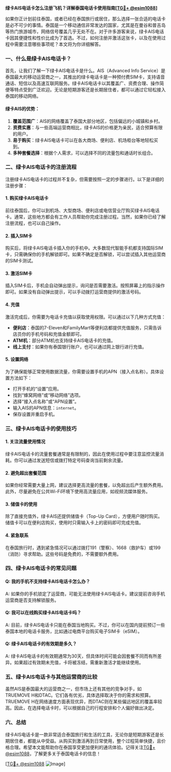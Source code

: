 **绿卡AIS电话卡怎么注册飞机？详解泰国电话卡使用指南[[TG💪+ @esim1088](https://t.me/s/esim1088)]**

如果你正计划前往泰国，或者已经在泰国旅行或居住，那么选择一张合适的电话卡是必不可少的事情。泰国是一个移动通信非常发达的国家，尤其是在曼谷和普吉岛等热门旅游城市，网络信号覆盖几乎无处不在。对于许多游客来说，绿卡AIS电话卡因其便捷性和性价比成为了首选。不过，如何注册并激活这张卡，以及在使用过程中需要注意哪些事项呢？本文将为你详细解答。

### 一、什么是绿卡AIS电话卡？

首先，让我们了解一下绿卡AIS电话卡是什么。AIS（Advanced Info Service）是泰国最大的移动运营商之一，其推出的绿卡电话卡是一种预付费SIM卡，支持语音通话、短信以及高速互联网服务。绿卡AIS电话卡以其覆盖广、资费合理、操作简便等特点受到广泛欢迎。无论是短期游客还是长期居住者，都可以通过它轻松接入泰国的移动网络。

#### 绿卡AIS的优势：
1. **覆盖范围广**：AIS的网络覆盖了泰国大部分地区，包括偏远的小城镇和乡村。
2. **资费实惠**：与一些高端运营商相比，绿卡AIS的价格更为亲民，适合预算有限的用户。
3. **易于购买**：绿卡AIS电话卡可以在各大商场、便利店、机场柜台等地轻松买到。
4. **多种套餐选择**：根据个人需求，可以选择不同的流量包和通话时长组合。

### 二、绿卡AIS电话卡的注册流程

注册绿卡AIS电话卡的过程并不复杂，但需要按照一定的步骤进行。以下是详细的注册步骤：

#### 1. 购买绿卡AIS电话卡
前往泰国后，你可以到机场、大型商场、便利店或电信营业厅购买绿卡AIS电话卡。通常，这些地方都会有工作人员帮助你完成注册过程。当然，如果你已经了解注册流程，也可以自己操作。

#### 2. 插入SIM卡
购买后，将绿卡AIS电话卡插入你的手机中。大多数现代智能手机都支持国际SIM卡，只需确保你的手机解锁即可。如果不确定是否解锁，可以尝试插入其他运营商的SIM卡测试。

#### 3. 激活SIM卡
插入SIM卡后，手机会自动弹出提示，询问是否需要激活。按照屏幕上的指示操作即可。如果没有自动弹出提示，可以手动拨打运营商提供的激活号码。

#### 4. 充值
激活完成后，你需要为电话卡充值以获取使用权限。可以通过以下几种方式充值：
- **便利店**：泰国的7-Eleven和FamilyMart等便利店都提供充值服务，只需告诉店员你的手机号码和充值金额即可。
- **ATM机**：部分ATM机也支持绿卡AIS电话卡的充值。
- **线上支付**：如果你有泰国银行账户，也可以通过网上银行进行充值。

#### 5. 设置网络
为了确保能够正常使用数据流量，你需要设置手机的APN（接入点名称）。具体设置方法如下：
- 打开手机的“设置”应用。
- 找到“蜂窝网络”或“移动网络”选项。
- 选择“接入点名称”或“APN设置”。
- 输入AIS的APN信息：`internet`。
- 保存设置并重启手机。

### 三、绿卡AIS电话卡的使用技巧

#### 1. 关注流量使用情况
绿卡AIS电话卡的流量套餐通常是有限制的，因此在使用过程中要注意监控流量消耗。你可以通过发送短信或拨打特定号码查询当前剩余流量。

#### 2. 避免超出套餐范围
如果你经常需要大量上网，建议选择更高流量的套餐，以免超出后产生额外费用。此外，尽量避免在公共Wi-Fi环境下使用高流量应用，如视频流媒体服务。

#### 3. 储值卡的使用
除了直接充值外，绿卡AIS还提供储值卡（Top-Up Card），方便用户随时购买。储值卡可以在便利店购买，使用时只需输入卡上的密码即可完成充值。

#### 4. 紧急联系
在泰国旅行时，遇到紧急情况可以通过拨打191（警察）、1668（救护车）或199（消防）寻求帮助。这些号码是免费的，不需要额外费用。

### 四、绿卡AIS电话卡的常见问题

#### Q: 我的手机不支持绿卡AIS电话卡怎么办？
A: 如果你的手机锁定了运营商，可能无法使用绿卡AIS电话卡。建议提前咨询手机运营商是否支持解锁服务。

#### Q: 我可以在线购买绿卡AIS电话卡吗？
A: 目前，绿卡AIS电话卡只能在泰国当地购买。不过，你可以在国内提前预订一些泰国本地的电话卡服务，比如通过电商平台购买电子SIM卡（eSIM）。

#### Q: 绿卡AIS电话卡的有效期是多久？
A: 绿卡AIS电话卡的有效期通常为30天，但具体时间可能会因套餐不同而有所差异。如果超过有效期未充值，卡将被冻结，需重新激活才能继续使用。

### 五、绿卡AIS电话卡与其他运营商的比较

虽然AIS是泰国最大的运营商之一，但市场上还有其他的竞争对手，如TRUEMOVE H和DTAC。它们各有优劣，具体选择取决于你的需求和预算。TRUEMOVE H在网络速度方面表现优异，而DTAC则在某些偏远地区的覆盖率较高。因此，在选择电话卡时，可以根据自己的行程安排和个人偏好做出决定。

### 六、总结

绿卡AIS电话卡是一款非常适合泰国旅行和生活的工具，无论你是短期游客还是长期居住者，都能从中受益。从购买到激活再到日常使用，整个过程简单快捷，且价格合理。希望本文能帮助你在泰国享受更加便利的通讯体验。记得关注[TG💪+ @esim1088](https://t.me/s/esim1088)，了解更多关于泰国电话卡的信息！

[[TG💪+ @esim1088](https://t.me/s/esim1088) ![Image](https://i.postimg.cc/4NQfJmqS/Snipaste-2025-05-13-00-14-12.png)]